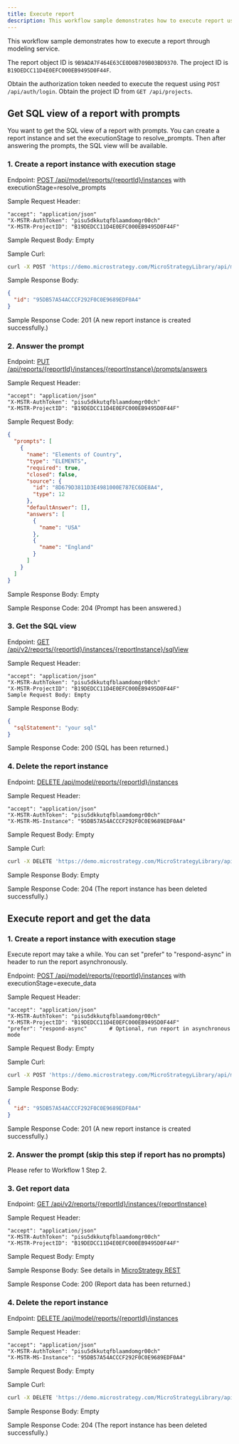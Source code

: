 ```yaml
---
title: Execute report
description: This workflow sample demonstrates how to execute report using REST APIs.
---
```


This workflow sample demonstrates how to execute a report through modeling service.

The report object ID is `9B9ADA7F464E63CE0D0B709B03BD9370`. The project ID is `B19DEDCC11D4E0EFC000EB9495D0F44F`.

Obtain the authorization token needed to execute the request using `POST /api/auth/login`. Obtain the project ID from `GET /api/projects`.

## Get SQL view of a report with prompts

You want to get the SQL view of a report with prompts. You can create a report instance and set the executionStage to resolve_prompts. Then after answering the prompts, the SQL view will be available.

### 1. Create a report instance with execution stage

Endpoint: [POST /api/model/reports/{reportId}/instances](https://demo.microstrategy.com/MicroStrategyLibrary/api-docs/index.html#/Reports/ms-createReportInstance) with executionStage=resolve_prompts

Sample Request Header:

```http
"accept": "application/json"
"X-MSTR-AuthToken": "pisu5dkkutqfblaamdomgr00ch"
"X-MSTR-ProjectID": "B19DEDCC11D4E0EFC000EB9495D0F44F"
```

Sample Request Body: Empty

Sample Curl:

```bash
curl -X POST 'https://demo.microstrategy.com/MicroStrategyLibrary/api/model/reports/9B9ADA7F464E63CE0D0B709B03BD9370/instances?executionStage=resolve_prompts' -H 'accept: application/json' -H 'X-MSTR-AuthToken: pisu5dkkutqfblaamdomgr00ch' -H 'X-MSTR-ProjectID: B19DEDCC11D4E0EFC000EB9495D0F44F'
```

Sample Response Body:

```json
{
  "id": "95DB57A54ACCCF292F0C0E9689EDF0A4"
}
```

Sample Response Code: 201 (A new report instance is created successfully.)

### 2. Answer the prompt

Endpoint: [PUT /api/reports/{reportId}/instances/{reportInstance}/prompts/answers](https://demo.microstrategy.com/MicroStrategyLibrary/api-docs/index.html#/Reports/answerPrompts_2)

Sample Request Header:

```http
"accept": "application/json"
"X-MSTR-AuthToken": "pisu5dkkutqfblaamdomgr00ch"
"X-MSTR-ProjectID": "B19DEDCC11D4E0EFC000EB9495D0F44F"
```

Sample Request Body:

```json
{
  "prompts": [
    {
      "name": "Elements of Country",
      "type": "ELEMENTS",
      "required": true,
      "closed": false,
      "source": {
        "id": "8D679D3811D3E4981000E787EC6DE8A4",
        "type": 12
      },
      "defaultAnswer": [],
      "answers": [
        {
          "name": "USA"
        },
        {
          "name": "England"
        }
      ]
    }
  ]
}
```

Sample Response Body: Empty

Sample Response Code: 204 (Prompt has been answered.)

### 3. Get the SQL view

Endpoint: [GET /api/v2/reports/{reportId}/instances/{reportInstance}/sqlView](https://demo.microstrategy.com/MicroStrategyLibrary/api-docs/index.html#/Reports/getReportSqlView)

Sample Request Header:

```http
"accept": "application/json"
"X-MSTR-AuthToken": "pisu5dkkutqfblaamdomgr00ch"
"X-MSTR-ProjectID": "B19DEDCC11D4E0EFC000EB9495D0F44F"
Sample Request Body: Empty
```

Sample Response Body:

```json
{
  "sqlStatement": "your sql"
}
```

Sample Response Code: 200 (SQL has been returned.)

### 4. Delete the report instance

Endpoint: [DELETE /api/model/reports/{reportId}/instances](https://demo.microstrategy.com/MicroStrategyLibrary/api-docs/index.html#/Reports/ms-deleteReportInstance)

Sample Request Header:

```http
"accept": "application/json"
"X-MSTR-AuthToken": "pisu5dkkutqfblaamdomgr00ch"
"X-MSTR-MS-Instance": "95DB57A54ACCCF292F0C0E9689EDF0A4"
```

Sample Request Body: Empty

Sample Curl:

```bash
curl -X DELETE 'https://demo.microstrategy.com/MicroStrategyLibrary/api/model/reports/9B9ADA7F464E63CE0D0B709B03BD9370/instances' -H 'accept: */*' -H 'X-MSTR-AuthToken: pisu5dkkutqfblaamdomgr00ch' -H 'X-MSTR-MS-Instance: 95DB57A54ACCCF292F0C0E9689EDF0A4'
```

Sample Response Body: Empty

Sample Response Code: 204 (The report instance has been deleted successfully.)

## Execute report and get the data

### 1. Create a report instance with execution stage

Execute report may take a while. You can set "prefer" to "respond-async" in header to run the report asynchronously.

Endpoint: [POST /api/model/reports/{reportId}/instances](https://demo.microstrategy.com/MicroStrategyLibrary/api-docs/index.html#/Reports/ms-createReportInstance) with executionStage=execute_data

Sample Request Header:

```http
"accept": "application/json"
"X-MSTR-AuthToken": "pisu5dkkutqfblaamdomgr00ch"
"X-MSTR-ProjectID": "B19DEDCC11D4E0EFC000EB9495D0F44F"
"prefer": "respond-async"       # Optional, run report in asynchronous mode
```

Sample Request Body: Empty

Sample Curl:

```bash
curl -X POST 'https://demo.microstrategy.com/MicroStrategyLibrary/api/model/reports/9B9ADA7F464E63CE0D0B709B03BD9370/instances?executionStage=execute_data' -H 'accept: application/json' -H 'X-MSTR-AuthToken: pisu5dkkutqfblaamdomgr00ch' -H 'X-MSTR-ProjectID: B19DEDCC11D4E0EFC000EB9495D0F44F'
```

Sample Response Body:

```json
{
  "id": "95DB57A54ACCCF292F0C0E9689EDF0A4"
}
```

Sample Response Code: 201 (A new report instance is created successfully.)

### 2. Answer the prompt (skip this step if report has no prompts)

Please refer to Workflow 1 Step 2.

### 3. Get report data

Endpoint: [GET /api/v2/reports/{reportId}/instances/{reportInstance}](https://demo.microstrategy.com/MicroStrategyLibrary/api-docs/index.html#/Reports/executeReport_1)

Sample Request Header:

```http
"accept": "application/json"
"X-MSTR-AuthToken": "pisu5dkkutqfblaamdomgr00ch"
"X-MSTR-ProjectID": "B19DEDCC11D4E0EFC000EB9495D0F44F"
```

Sample Request Body: Empty

Sample Response Body: See details in [MicroStrategy REST](https://demo.microstrategy.com/MicroStrategyLibrary/api-docs/index.html#/Reports/executeReport_1)

Sample Response Code: 200 (Report data has been returned.)

### 4. Delete the report instance

Endpoint: [DELETE /api/model/reports/{reportId}/instances](https://demo.microstrategy.com/MicroStrategyLibrary/api-docs/index.html#/Reports/ms-deleteReportInstance)

Sample Request Header:

```http
"accept": "application/json"
"X-MSTR-AuthToken": "pisu5dkkutqfblaamdomgr00ch"
"X-MSTR-MS-Instance": "95DB57A54ACCCF292F0C0E9689EDF0A4"
```

Sample Request Body: Empty

Sample Curl:

```bash
curl -X DELETE 'https://demo.microstrategy.com/MicroStrategyLibrary/api/model/reports/9B9ADA7F464E63CE0D0B709B03BD9370/instances' -H 'accept: */*' -H 'X-MSTR-AuthToken: pisu5dkkutqfblaamdomgr00ch' -H 'X-MSTR-MS-Instance: 95DB57A54ACCCF292F0C0E9689EDF0A4'
```

Sample Response Body: Empty

Sample Response Code: 204 (The report instance has been deleted successfully.)
